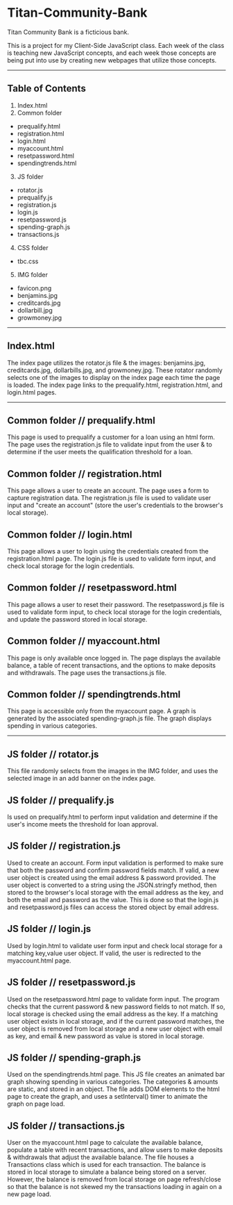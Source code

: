 # Titan-Community-Bank

Titan Community Bank is a ficticious bank.

This is a project for my Client-Side JavaScript class.
Each week of the class is teaching new JavaScript concepts,
and each week those concepts are being put into use by creating new
webpages that utilize those concepts.

---

## Table of Contents

1. Index.html
2. Common folder
  * prequalify.html
  * registration.html
  * login.html
  * myaccount.html
  * resetpassword.html
  * spendingtrends.html
3. JS folder
  * rotator.js
  * prequalify.js
  * registration.js
   * login.js
  * resetpassword.js
  * spending-graph.js
  * transactions.js
4. CSS folder
  * tbc.css
5. IMG folder
  * favicon.png
  * benjamins.jpg
  * creditcards.jpg
  * dollarbill.jpg
  * growmoney.jpg

---

## Index.html
The index page utilizes the rotator.js file & the images: benjamins.jpg, creditcards.jpg, dollarbills.jpg, and growmoney.jpg.
These rotator randomly selects one of the images to display on the index page each time the page is loaded.
The index page links to the prequalify.html, registration.html, and login.html pages.

---

## Common folder // prequalify.html
This page is used to prequalify a customer for a loan using an html form. The page uses the registration.js file to validate input
from the user & to determine if the user meets the qualification threshold for a loan.

## Common folder // registration.html
This page allows a user to create an account. The page uses a form to capture registration data. The registration.js file is used
to validate user input and "create an account" (store the user's credentials to the browser's local storage).

## Common folder // login.html
This page allows a user to login using the credentials created from the registration.html page. The login.js file is used to
validate form input, and check local storage for the login credentials.

## Common folder // resetpassword.html
This page allows a user to reset their password. The resetpassword.js file is used to validate form input, to check local storage
for the login credentials, and update the password stored in local storage.

## Common folder // myaccount.html
This page is only available once logged in. The page displays the available balance, a table of recent transactions, and the options
to make deposits and withdrawals. The page uses the transactions.js file.

## Common folder // spendingtrends.html
This page is accessible only from the myaccount page. A graph is generated by the associated spending-graph.js file.
The graph displays spending in various categories.

---

## JS folder // rotator.js
This file randomly selects from the images in the IMG folder, and uses the selected image in an add banner on the index page.

## JS folder // prequalify.js
Is used on prequalify.html to perform input validation and determine if the user's income meets the threshold for loan approval.

## JS folder // registration.js
Used to create an account. Form input validation is performed to make sure that both the password and confirm password fields
match. If valid, a new user object is created using the email address & password provided. The user object is converted to a string
using the JSON.stringfy method, then stored to the browser's local storage with the email address as the key, and both the email
and password as the value. This is done so that the login.js and resetpassword.js files can access the stored object by email address.

## JS folder // login.js
Used by login.html to validate user form input and check local storage for a matching key,value user object. If valid, the user is
redirected to the myaccount.html page.

## JS folder // resetpassword.js
Used on the resetpassword.html page to validate form input. The program checks that the current password & new password fields to not match.
If so, local storage is checked using the email address as the key. If a matching user object exists in local storage, and if the current
password matches, the user object is removed from local storage and a new user object with email as key, and email & new password as value
is stored in local storage.

## JS folder // spending-graph.js
Used on the spendingtrends.html page. This JS file creates an animated bar graph showing spending in various categories. The categories & amounts
are static, and stored in an object. The file adds DOM elements to the html page to create the graph, and uses a setInterval() timer to animate
the graph on page load.

## JS folder // transactions.js
User on the myaccount.html page to calculate the available balance, populate a table with recent transactions, and allow users to make
deposits & withdrawals that adjust the available balance. The file houses a Transactions class which is used for each transaction. The balance
is stored in local storage to simulate a balance being stored on a server. However, the balance is removed from local storage on page refresh/close
so that the balance is not skewed my the transactions loading in again on a new page load.
